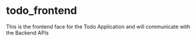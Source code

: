 # todo_frontend
This is the frontend face for the Todo Application and will communicate with the Backend APIs
